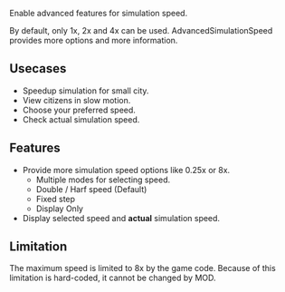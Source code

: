 ﻿Enable advanced features for simulation speed.

By default, only 1x, 2x and 4x can be used.
AdvancedSimulationSpeed provides more options and more information.

## Usecases

- Speedup simulation for small city.
- View citizens in slow motion.
- Choose your preferred speed.
- Check actual simulation speed.

## Features

- Provide more simulation speed options like 0.25x or 8x.
	- Multiple modes for selecting speed.
	- Double / Harf speed (Default)
	- Fixed step
	- Display Only
- Display selected speed and **actual** simulation speed.

## Limitation

The maximum speed is limited to 8x by the game code. Because of this limitation is hard-coded, it cannot be changed by MOD.